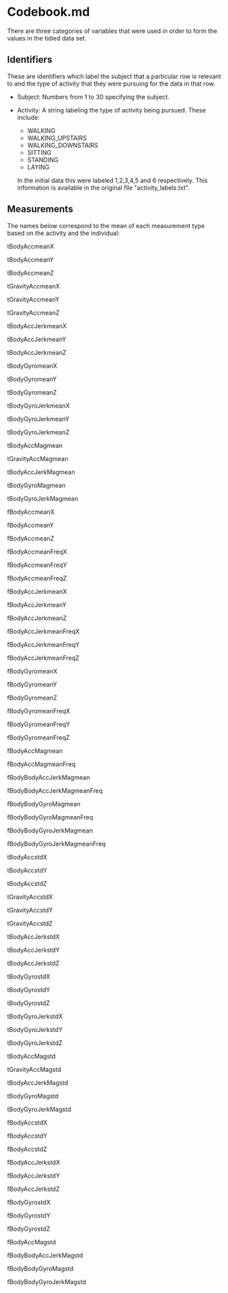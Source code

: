 # Codebook.md

There are three categories of variables that were used in order to form the values in the tidied data set.

## Identifiers
These are identifiers which label the subject that a particular row is relevant to and the type of activity that they were pursuing for the data in that row.  
* Subject:  Numbers from 1 to 30 specifying the subject.
* Activity: A string labeling the type of activity being pursued.  These include:
  * WALKING
  * WALKING_UPSTAIRS
  * WALKING_DOWNSTAIRS
  * SITTING
  * STANDING
  * LAYING
  
  In the initial data this were labeled 1,2,3,4,5 and 6 respectively.  This information is available in the original file "activity_labels.txt".
  
## Measurements

The names below correspond to the mean of each measurement type based on the activity and the individual:

tBodyAccmeanX

tBodyAccmeanY

tBodyAccmeanZ

tGravityAccmeanX

tGravityAccmeanY

tGravityAccmeanZ

tBodyAccJerkmeanX

tBodyAccJerkmeanY

tBodyAccJerkmeanZ

tBodyGyromeanX

tBodyGyromeanY

tBodyGyromeanZ

tBodyGyroJerkmeanX

tBodyGyroJerkmeanY

tBodyGyroJerkmeanZ

tBodyAccMagmean

tGravityAccMagmean

tBodyAccJerkMagmean

tBodyGyroMagmean

tBodyGyroJerkMagmean

fBodyAccmeanX

fBodyAccmeanY

fBodyAccmeanZ

fBodyAccmeanFreqX

fBodyAccmeanFreqY

fBodyAccmeanFreqZ

fBodyAccJerkmeanX

fBodyAccJerkmeanY

fBodyAccJerkmeanZ

fBodyAccJerkmeanFreqX

fBodyAccJerkmeanFreqY

fBodyAccJerkmeanFreqZ

fBodyGyromeanX

fBodyGyromeanY

fBodyGyromeanZ

fBodyGyromeanFreqX

fBodyGyromeanFreqY

fBodyGyromeanFreqZ

fBodyAccMagmean

fBodyAccMagmeanFreq

fBodyBodyAccJerkMagmean

fBodyBodyAccJerkMagmeanFreq

fBodyBodyGyroMagmean

fBodyBodyGyroMagmeanFreq

fBodyBodyGyroJerkMagmean

fBodyBodyGyroJerkMagmeanFreq

tBodyAccstdX

tBodyAccstdY

tBodyAccstdZ

tGravityAccstdX

tGravityAccstdY

tGravityAccstdZ

tBodyAccJerkstdX

tBodyAccJerkstdY

tBodyAccJerkstdZ

tBodyGyrostdX

tBodyGyrostdY

tBodyGyrostdZ

tBodyGyroJerkstdX

tBodyGyroJerkstdY

tBodyGyroJerkstdZ

tBodyAccMagstd

tGravityAccMagstd

tBodyAccJerkMagstd

tBodyGyroMagstd

tBodyGyroJerkMagstd

fBodyAccstdX

fBodyAccstdY

fBodyAccstdZ

fBodyAccJerkstdX

fBodyAccJerkstdY

fBodyAccJerkstdZ

fBodyGyrostdX

fBodyGyrostdY

fBodyGyrostdZ

fBodyAccMagstd

fBodyBodyAccJerkMagstd

fBodyBodyGyroMagstd

fBodyBodyGyroJerkMagstd

